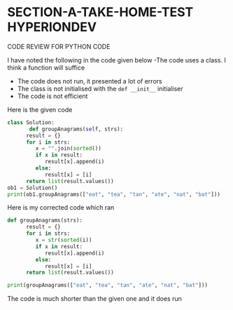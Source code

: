# SECTION-A-TAKE-HOME-TEST HYPERIONDEV
CODE REVIEW FOR PYTHON CODE

I have noted the following in the code given below
-The code uses a class. I think a function will suffice
- The code does not run, it presented a lot of errors
- The class is not initialised with the `def __init__` initialiser
- The code is not efficient

Here is the given code

```Python
class Solution:
       def groupAnagrams(self, strs):
      result = {}
      for i in strs:
         x = "".join(sorted())
         if x in result:
            result[x].append(i)
         else:
            result[x] = [i]
      return list(result.values())
ob1 = Solution()
print(ob1.groupAnagrams(["eat", "tea", "tan", "ate", "nat", "bat"]))
```
Here is my corrected code which ran

```Python
def groupAnagrams(strs):
      result = {}
      for i in strs:
         x = str(sorted(i))
         if x in result:
            result[x].append(i)
         else:
            result[x] = [i]
      return list(result.values())

print(groupAnagrams(["eat", "tea", "tan", "ate", "nat", "bat"]))
```
The code is much shorter than the given one and it does run
